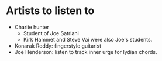 # Artists to listen to

- Charlie hunter
	- Student of Joe Satriani
	- Kirk Hammet and Steve Vai were also Joe's students.
- Konarak Reddy: fingerstyle guitarist
- Joe Henderson: listen to track inner urge for lydian chords.
